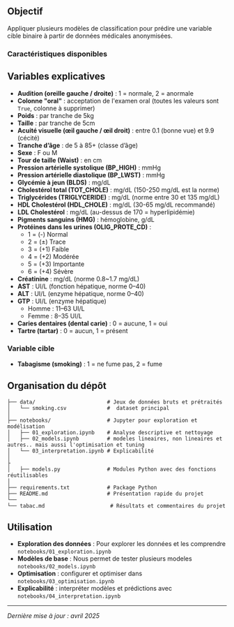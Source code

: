 



##  Objectif

Appliquer plusieurs modèles de classification pour prédire une variable cible binaire à partir de données médicales anonymisées.

### Caractéristiques disponibles

##  Variables explicatives

- **Audition (oreille gauche / droite)** : 1 = normale, 2 = anormale
- **Colonne "oral"** : acceptation de l'examen oral (toutes les valeurs sont `True`, colonne à supprimer)
- **Poids** : par tranche de 5kg
- **Taille** : par tranche de 5cm
- **Acuité visuelle (œil gauche / œil droit)** : entre 0.1 (bonne vue) et 9.9 (cécité)
- **Tranche d’âge** : de 5 à 85+ (classe d’âge)
- **Sexe** : F ou M
- **Tour de taille (Waist)** : en cm
- **Pression artérielle systolique (BP_HIGH)** : mmHg
- **Pression artérielle diastolique (BP_LWST)** : mmHg
- **Glycémie à jeun (BLDS)** : mg/dL
- **Cholestérol total (TOT_CHOLE)** : mg/dL (150-250 mg/dL est la norme)
- **Triglycérides (TRIGLYCERIDE)** : mg/dL (norme entre 30 et 135 mg/dL)
- **HDL Cholestérol (HDL_CHOLE)** : mg/dL (30-65 mg/dL recommandé)
- **LDL Cholestérol** : mg/dL (au-dessus de 170 = hyperlipidémie)
- **Pigments sanguins (HMG)** : hémoglobine, g/dL
- **Protéines dans les urines (OLIG_PROTE_CD)** :
  - 1 = (-) Normal
  - 2 = (±) Trace
  - 3 = (+1) Faible
  - 4 = (+2) Modérée
  - 5 = (+3) Importante
  - 6 = (+4) Sévère
- **Créatinine** : mg/dL (norme 0.8~1.7 mg/dL)
- **AST** : UI/L (fonction hépatique, norme 0–40)
- **ALT** : UI/L (enzyme hépatique, norme 0–40)
- **GTP** : UI/L (enzyme hépatique)
  - Homme : 11–63 UI/L
  - Femme : 8–35 UI/L
- **Caries dentaires (dental carie)** : 0 = aucune, 1 = oui
- **Tartre (tartar)** : 0 = aucun, 1 = présent


### Variable cible

- **Tabagisme (smoking)** : 1 = ne fume pas, 2 = fume



## Organisation du dépôt

```
├── data/                       # Jeux de données bruts et prétraités
│   └── smoking.csv             #  dataset principal
│
├── notebooks/                  # Jupyter pour exploration et modélisation
│   ├── 01_exploration.ipynb    # Analyse descriptive et nettoyage
│   ├── 02_models.ipynb         # modeles lineaires, non lineaires et autres.. mais aussi l'optimisation et tuning 
│   └── 03_interpretation.ipynb # Explicabilité 
│
├                               
│   ├── models.py               # Modules Python avec des fonctions réutilisables
│
├── requirements.txt            # Package Python
├── README.md                   # Présentation rapide du projet
└── 
└── tabac.md                     # Résultats et commentaires du projet 
```



## Utilisation

- **Exploration des données** :  Pour explorer les données et les comprendre `notebooks/01_exploration.ipynb`
- **Modèles de base** : Nous permet de tester plusieurs modeles  `notebooks/02_models.ipynb`
- **Optimisation** : configurer et optimiser dans `notebooks/03_optimisation.ipynb` 
- **Explicabilité** : interpréter modèles et prédictions avec `notebooks/04_interpretation.ipynb`



---

*Dernière mise à jour : avril 2025*

